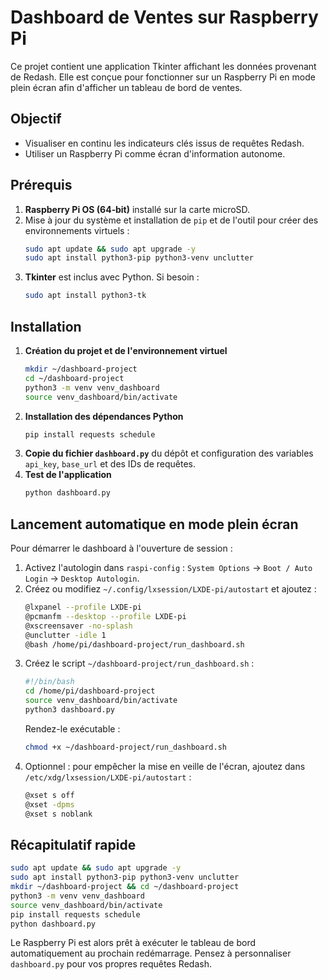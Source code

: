 # Dashboard de Ventes sur Raspberry Pi

Ce projet contient une application Tkinter affichant les données provenant de Redash. Elle est conçue pour fonctionner sur un Raspberry Pi en mode plein écran afin d'afficher un tableau de bord de ventes.

## Objectif

* Visualiser en continu les indicateurs clés issus de requêtes Redash.
* Utiliser un Raspberry Pi comme écran d'information autonome.

## Prérequis

1. **Raspberry Pi OS (64‑bit)** installé sur la carte microSD.
2. Mise à jour du système et installation de `pip` et de l'outil pour créer des environnements virtuels :
   ```bash
   sudo apt update && sudo apt upgrade -y
   sudo apt install python3-pip python3-venv unclutter
   ```
3. **Tkinter** est inclus avec Python. Si besoin :
   ```bash
   sudo apt install python3-tk
   ```

## Installation

1. **Création du projet et de l'environnement virtuel**
   ```bash
   mkdir ~/dashboard-project
   cd ~/dashboard-project
   python3 -m venv venv_dashboard
   source venv_dashboard/bin/activate
   ```
2. **Installation des dépendances Python**
   ```bash
   pip install requests schedule
   ```
3. **Copie du fichier `dashboard.py`** du dépôt et configuration des variables `api_key`, `base_url` et des IDs de requêtes.
4. **Test de l'application**
   ```bash
   python dashboard.py
   ```

## Lancement automatique en mode plein écran

Pour démarrer le dashboard à l'ouverture de session :

1. Activez l'autologin dans `raspi-config` : `System Options` → `Boot / Auto Login` → `Desktop Autologin`.
2. Créez ou modifiez `~/.config/lxsession/LXDE-pi/autostart` et ajoutez :
   ```bash
   @lxpanel --profile LXDE-pi
   @pcmanfm --desktop --profile LXDE-pi
   @xscreensaver -no-splash
   @unclutter -idle 1
   @bash /home/pi/dashboard-project/run_dashboard.sh
   ```
3. Créez le script `~/dashboard-project/run_dashboard.sh` :
   ```bash
   #!/bin/bash
   cd /home/pi/dashboard-project
   source venv_dashboard/bin/activate
   python3 dashboard.py
   ```
   Rendez-le exécutable :
   ```bash
   chmod +x ~/dashboard-project/run_dashboard.sh
   ```
4. Optionnel : pour empêcher la mise en veille de l'écran, ajoutez dans `/etc/xdg/lxsession/LXDE-pi/autostart` :
   ```bash
   @xset s off
   @xset -dpms
   @xset s noblank
   ```

## Récapitulatif rapide

```bash
sudo apt update && sudo apt upgrade -y
sudo apt install python3-pip python3-venv unclutter
mkdir ~/dashboard-project && cd ~/dashboard-project
python3 -m venv venv_dashboard
source venv_dashboard/bin/activate
pip install requests schedule
python dashboard.py
```

Le Raspberry Pi est alors prêt à exécuter le tableau de bord automatiquement au prochain redémarrage. Pensez à personnaliser `dashboard.py` pour vos propres requêtes Redash.
